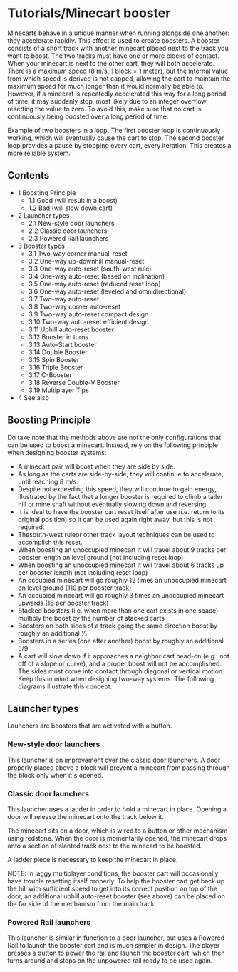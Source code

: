 # Tutorials/Minecart booster
Minecarts behave in a unique manner when running alongside one another: they accelerate rapidly. This effect is used to create boosters. A booster consists of a short track with another minecart placed next to the track you want to boost. The two tracks must have one or more blocks of contact. When your minecart is next to the other cart, they will both accelerate. There is a maximum speed (8 m/s, 1 block = 1 meter), but the internal value from which speed is derived is not capped, allowing the cart to maintain the maximum speed for much longer than it would normally be able to. However, if a minecart is repeatedly accelerated this way for a long period of time, it may suddenly stop, most likely due to an integer overflow resetting the value to zero. To avoid this, make sure that no cart is continuously being boosted over a long period of time.

Example of two boosters in a loop. The first booster loop is continuously working, which will eventually cause the cart to stop. The second booster loop provides a pause by stopping every cart, every iteration. This creates a more reliable system.

## Contents
- 1 Boosting Principle
	- 1.1 Good (will result in a boost)
	- 1.2 Bad (will slow down cart)
- 2 Launcher types
	- 2.1 New-style door launchers
	- 2.2 Classic door launchers
	- 2.3 Powered Rail launchers
- 3 Booster types
	- 3.1 Two-way corner manual-reset
	- 3.2 One-way up-downhill manual-reset
	- 3.3 One-way auto-reset (south-west rule)
	- 3.4 One-way auto-reset (based on inclination)
	- 3.5 One-way auto-reset (reduced reset loop)
	- 3.6 One-way auto-reset (leveled and omnidirectional)
	- 3.7 Two-way auto-reset
	- 3.8 Two-way corner auto-reset
	- 3.9 Two-way auto-reset compact design
	- 3.10 Two-way auto-reset efficient design
	- 3.11 Uphill auto-reset booster
	- 3.12 Booster in turns
	- 3.13 Auto-Start booster
	- 3.14 Double Booster
	- 3.15 Spin Booster
	- 3.16 Triple Booster
	- 3.17 C-Booster
	- 3.18 Reverse Double-V Booster
	- 3.19 Multiplayer Tips
- 4 See also

## Boosting Principle
Do take note that the methods above are not the only configurations that can be used to boost a minecart. Instead, rely on the following principle when designing booster systems:

- A minecart pair will boost when they are side by side.
- As long as the carts are side-by-side, they will continue to accelerate, until reaching 8 m/s.
- Despite not exceeding this speed, they will continue to gain energy, illustrated by the fact that a longer booster is required to climb a taller hill or mine shaft without eventually slowing down and reversing.
- It is ideal to have the booster cart reset itself after use (i.e. return to its original position) so it can be used again right away, but this is not required.
- Thesouth-west ruleor other track layout techniques can be used to accomplish this reset.
- When boosting an unoccupied minecart it will travel about 9 tracks per booster length on level ground (not including reset loop)
- When boosting an unoccupied minecart it will travel about 6 tracks up per booster length (not including reset loop)
- An occupied minecart will go roughly 12 times an unoccupied minecart on level ground (110 per booster track)
- An occupied minecart will go roughly 3 times an unoccupied minecart upwards (16 per booster track)
- Stacked boosters (i.e. when more than one cart exists in one space) multiply the boost by the number of stacked carts
- Boosters on both sides of a track going the same direction boost by roughly an additional ⅓
- Boosters in a series (one after another) boost by roughly an additional 5/9
- A cart will slow down if it approaches a neighbor cart head-on (e.g., not off of a slope or curve), and a proper boost will not be accomplished. The sides must come into contact through diagonal or vertical motion. Keep this in mind when designing two-way systems. The following diagrams illustrate this concept:

### 
 

### 
 

## Launcher types
Launchers are boosters that are activated with a button.

### New-style door launchers
This launcher is an improvement over the classic door launchers. A door properly placed above a block will prevent a minecart from passing through the block only when it's opened.



### Classic door launchers
This launcher uses a ladder in order to hold a minecart in place. Opening a door will release the minecart onto the track below it.

The minecart sits on a door, which is wired to a button or other mechanism using redstone. When the door is momentarily opened, the minecart drops onto a section of slanted track next to the minecart to be boosted.



A ladder piece is necessary to keep the minecart in place.



NOTE: In laggy multiplayer conditions, the booster cart will occasionally have trouble resetting itself properly. To help the booster cart get back up the hill with sufficient speed to get into its correct position on top of the door, an additional uphill auto-reset booster (see above) can be placed on the far side of the mechanism from the main track.

### Powered Rail launchers
This launcher is similar in function to a door launcher, but uses a Powered Rail to launch the booster cart and is much simpler in design. The player presses a button to power the rail and launch the booster cart, which then turns around and stops on the unpowered rail ready to be used again.

 

